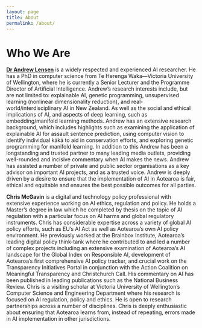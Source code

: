 ```yaml
---
layout: page
title: About
permalink: /about/
---
```


# Who We Are

[**Dr Andrew Lensen**](andrewlensen.com) is a widely respected and experienced AI researcher. He has a PhD in computer science from Te Herenga Waka—Victoria University of Wellington, where he is currently a Senior Lecturer and the Programme Director of Artificial Intelligence. Andrew’s research interests include, but are not limited to: explainable AI, genetic programming, unsupervised learning (nonlinear dimensionality reduction), and real-world/interdisciplinary AI in New Zealand. As well as the social and ethical implications of AI, and aspects of deep learning, such as embedding/manifold learning methods. Andrew has an extensive research background, which includes highlights such as examining the application of explainable AI for assault sentence prediction, using computer vision to identify individual kākā to aid in conservation efforts, and exploring genetic programming for manifold learning. In addition to this Andrew has been a longstanding and trusted partner to many leading media outlets, providing well-rounded and incisive commentary when AI makes the news. Andrew has assisted a number of private and public sector organisations as a key advisor on important AI projects, and as a trusted voice. Andrew is deeply driven by a desire to ensure that the implementation of AI in Aotearoa is fair, ethical and equitable and ensures the best possible outcomes for all parties.

**Chris McGavin** is a digital and technology policy professional with extensive experience working on AI ethics, regulation and policy. He holds a Master’s degree in law which he completed by thesis on the topic of AI regulation with a particular focus on AI harms and global regulatory instruments. Chris has considerable expertise across a variety of global AI policy efforts, such as EU’s AI Act as well as Aotearoa’s own AI policy environment. He previously worked at the Brainbox Institute, Aotearoa’s leading digital policy think-tank where he contributed to and led a number of complex projects including an extensive examination of Aotearoa’s AI landscape for the Global Index on Responsible AI, development of Aotearoa’s first comprehensive AI policy tracker, and crucial work on the Transparency Initiatives Portal in conjunction with the Action Coalition on Meaningful Transparency and Christchurch Call. His commentary on AI has been published in leading publications such as the National Business Review. Chris is a visiting scholar at Victoria University of Wellington’s Computer Science and Engineering Department where his research is focused on AI regulation, policy and ethics. He is open to research partnerships across a number of disciplines. Chris is deeply enthusiastic about ensuring that Aotearoa learns from, instead of repeating, errors made in AI implementation in other jurisdictions. 
